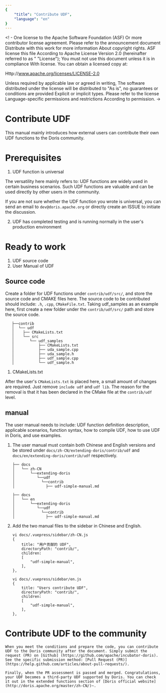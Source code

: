 ```yaml
---
{
    "title": "Contribute UDF",
    "language": "en"
}
---
```


<! -
One license to the Apache Software Foundation (ASF)
Or more contributor license agreement. Please refer to the announcement document
Distribute with this work for more information
About copyright rights. ASF license this file
According to Apache License Version 2.0 (hereinafter referred to as "
"License"); You must not use this document unless it is in compliance
With license. You can obtain a licensed copy at:

Http://www.apache.org/licenses/LICENSE-2.0

Unless required by applicable law or agreed in writing,
The software distributed under the license will be distributed to
"As is", no guarantees or conditions are provided
Explicit or implicit types. Please refer to the license
Language-specific permissions and restrictions
According to permission.
->

# Contribute UDF

This manual mainly introduces how external users can contribute their own UDF functions to the Doris community.

# Prerequisites

1. UDF function is universal

The versatility here mainly refers to: UDF functions are widely used in certain business scenarios. Such UDF functions are valuable and can be used directly by other users in the community.

If you are not sure whether the UDF function you wrote is universal, you can send an email to `dev@doris.apache.org` or directly create an ISSUE to initiate the discussion.

2. UDF has completed testing and is running normally in the user's production environment

# Ready to work

1. UDF source code
2. User Manual of UDF

## Source code

Create a folder for UDF functions under `contrib/udf/src/`, and store the source code and CMAKE files here. The source code to be contributed should include: `.h`, `.cpp`, `CMakeFile.txt`. Taking udf_samples as an example here, first create a new folder under the `contrib/udf/src/` path and store the source code.

```
   ├──contrib
   │  └── udf
   │    ├── CMakeLists.txt
   │    └── src
   │       └── udf_samples
   │           ├── CMakeLists.txt
   │           ├── uda_sample.cpp
   │           ├── uda_sample.h
   │           ├── udf_sample.cpp
   │           └── udf_sample.h

```

1. CMakeLists.txt

After the user's `CMakeLists.txt` is placed here, a small amount of changes are required. Just remove `include udf` and `udf lib`. The reason for the removal is that it has been declared in the CMake file at the `contrib/udf` level.

## manual

The user manual needs to include: UDF function definition description, applicable scenarios, function syntax, how to compile UDF, how to use UDF in Doris, and use examples.

1. The user manual must contain both Chinese and English versions and be stored under `docs/zh-CN/extending-doris/contrib/udf` and `docs/en/extending-doris/contrib/udf` respectively.

    ```
    ├── docs
    │   └── zh-CN
    │       └──extending-doris
    │          └──udf
    │            └──contrib
    │              ├── udf-simple-manual.md
 
    ``` 

    ```
    ├── docs
    │   └── en
    │       └──extending-doris
    │          └──udf
    │            └──contrib
    │              ├── udf-simple-manual.md
    ```

2. Add the two manual files to the sidebar in Chinese and English.

    ```
    vi docs/.vuepress/sidebar/zh-CN.js
    {
        title: "用户贡献的 UDF",
        directoryPath: "contrib/",
        children:
        [
            "udf-simple-manual",
        ],
    },
    ```

    ```
    vi docs/.vuepress/sidebar/en.js
    {
        title: "Users contribute UDF",
        directoryPath: "contrib/",
        children:
        [
            "udf-simple-manual",
        ],
    },

    ```

# Contribute UDF to the community

    When you meet the conditions and prepare the code, you can contribute UDF to the Doris community after the document. Simply submit the request (PR) on [Github] (https://github.com/apache/incubator-doris). See the specific submission method: [Pull Request (PR)] (https://help.github.com/articles/about-pull-requests/).

    Finally, when the PR assessment is passed and merged. Congratulations, your UDF becomes a third-party UDF supported by Doris. You can check it out in the extended functions section of [Doris official website] (http://doris.apache.org/master/zh-CN/)~.
